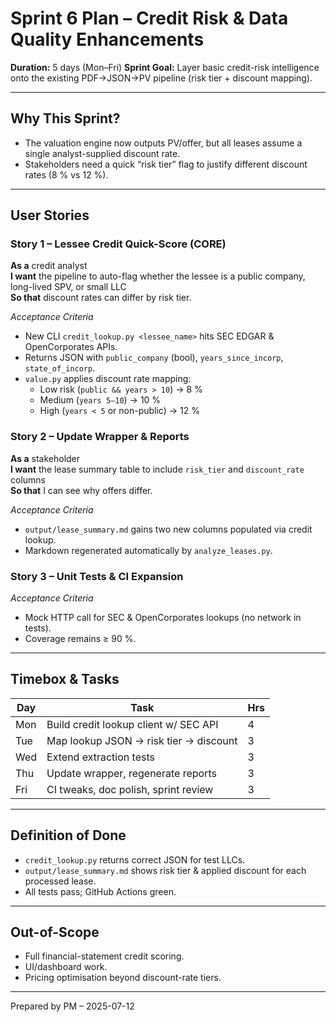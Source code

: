 # Sprint 6 Plan – Credit Risk & Data Quality Enhancements

**Duration:** 5 days (Mon–Fri)
**Sprint Goal:** Layer basic credit-risk intelligence onto the existing PDF→JSON→PV pipeline (risk tier + discount mapping).

---

## Why This Sprint?
* The valuation engine now outputs PV/offer, but all leases assume a single analyst-supplied discount rate.
* Stakeholders need a quick “risk tier” flag to justify different discount rates (8 % vs 12 %).

---

## User Stories

### Story 1 – Lessee Credit Quick-Score (CORE)
**As a** credit analyst  
**I want** the pipeline to auto-flag whether the lessee is a public company, long-lived SPV, or small LLC  
**So that** discount rates can differ by risk tier.

*Acceptance Criteria*
- New CLI `credit_lookup.py <lessee_name>` hits SEC EDGAR & OpenCorporates APIs.  
- Returns JSON with `public_company` (bool), `years_since_incorp`, `state_of_incorp`.
- `value.py` applies discount rate mapping:
  - Low risk (`public && years > 10`) → 8 %
  - Medium (`years 5–10`) → 10 %
  - High (`years < 5` or non-public) → 12 %

### Story 2 – Update Wrapper & Reports
**As a** stakeholder  
**I want** the lease summary table to include `risk_tier` and `discount_rate` columns  
**So that** I can see why offers differ.

*Acceptance Criteria*
- `output/lease_summary.md` gains two new columns populated via credit lookup.  
- Markdown regenerated automatically by `analyze_leases.py`.

### Story 3 – Unit Tests & CI Expansion
*Acceptance Criteria*
- Mock HTTP call for SEC & OpenCorporates lookups (no network in tests).  
- Coverage remains ≥ 90 %.

---

## Timebox & Tasks
| Day | Task | Hrs |
|-----|------|----|
| Mon | Build credit lookup client w/ SEC API | 4 |
| Tue | Map lookup JSON → risk tier → discount | 3 |
| Wed | Extend extraction tests | 3 |
| Thu | Update wrapper, regenerate reports | 3 |
| Fri | CI tweaks, doc polish, sprint review | 3 |

---

## Definition of Done
- `credit_lookup.py` returns correct JSON for test LLCs.
- `output/lease_summary.md` shows risk tier & applied discount for each processed lease.
- All tests pass; GitHub Actions green.

---

## Out-of-Scope
- Full financial-statement credit scoring.  
- UI/dashboard work.  
- Pricing optimisation beyond discount-rate tiers.

---

Prepared by PM – 2025-07-12 